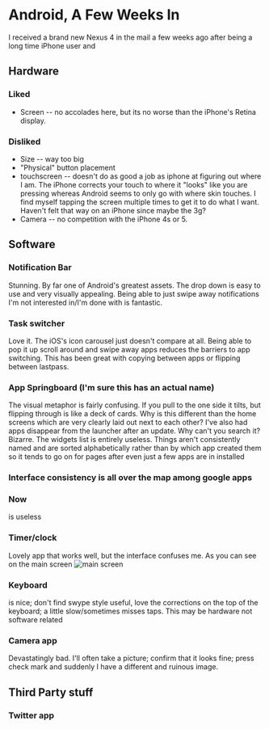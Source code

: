 # Android, A Few Weeks In

I received a brand new Nexus 4 in the mail a few weeks ago after being a long
time iPhone user and 

## Hardware
### Liked

* Screen -- no accolades here, but its no worse than the iPhone's Retina
  display.

### Disliked

* Size -- way too big
* "Physical" button placement
* touchscreen -- doesn't do as good a job as iphone at figuring out where I am.
  The iPhone corrects your touch to where it "looks" like you are pressing
  whereas Android seems to only go with where skin touches. I find myself
  tapping the screen multiple times to get it to do what I want.  Haven't felt
  that way on an iPhone since maybe the 3g?
* Camera -- no competition with the iPhone 4s or 5. 

## Software
### Notification Bar

Stunning. By far one of Android's greatest assets. The drop down is easy to use
and very visually appealing.  Being able to just swipe away notifications I'm
not interested in/I'm done with is fantastic.

### Task switcher

Love it. The iOS's icon carousel just doesn't compare at all. Being able to pop
it up scroll around and swipe away apps reduces the barriers to app switching.
This has been great with copying between apps or flipping between lastpass.

### App Springboard (I'm sure this has an actual name)

The visual metaphor is fairly confusing.  If you pull to the one side it tilts,
but flipping through is like a deck of cards. Why is this different than the
home screens which are very clearly laid out next to each other? I've also had
apps disappear from the launcher after an update. Why can't you search it?
Bizarre. The widgets list is entirely useless.  Things aren't consistently
named and are sorted alphabetically rather than by which app created them so it
tends to go on for pages after even just a few apps are in installed

### Interface consistency is all over the map among google apps

### Now 

is useless

### Timer/clock

Lovely app that works well, but the interface confuses me.  As you can see on
the main screen ![main screen]() 

### Keyboard 

is nice; don't find swype style useful, love the corrections on the top of the
keyboard; a little slow/sometimes misses taps. This may be hardware not
software related

### Camera app

Devastatingly bad. I'll often take a picture; confirm that it looks fine; press
check mark and suddenly I have a different and ruinous image.

## Third Party stuff
### Twitter app
